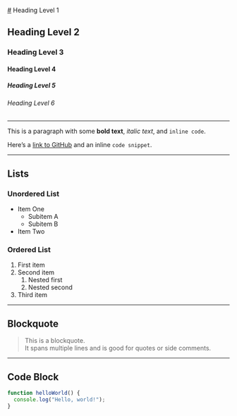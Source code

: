 [#](#) Heading Level 1

## Heading Level 2

### Heading Level 3

#### Heading Level 4

##### Heading Level 5

###### Heading Level 6

---

This is a paragraph with some **bold text**, *italic text*, and `inline code`.

Here’s a [link to GitHub](https://github.com) and an inline `code snippet`.

---

## Lists

### Unordered List

- Item One
  - Subitem A
  - Subitem B
- Item Two

### Ordered List

1. First item
2. Second item
   1. Nested first
   2. Nested second
3. Third item

---

## Blockquote

> This is a blockquote.  
> It spans multiple lines and is good for quotes or side comments.

---

## Code Block

```javascript
function helloWorld() {
  console.log("Hello, world!");
}

